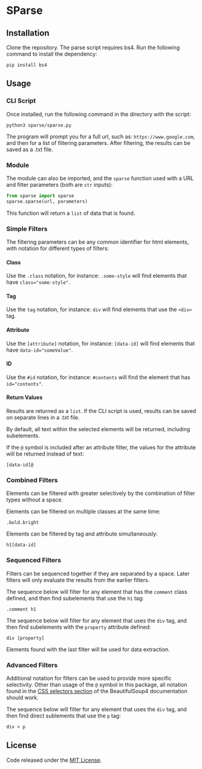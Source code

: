 # SParse
## Installation
Clone the repository. The parse script requires bs4. Run the following command to install the dependency:
```
pip install bs4
```

## Usage
### CLI Script
Once installed, run the following command in the directory with the script:
```
python3 sparse/sparse.py
```

The program will prompt you for a full url, such as: `https://www.google.com`, and then for a list of filtering parameters. After filtering, the results can be saved as a .txt file.

### Module
The module can also be imported, and the `sparse` function used with a URL and filter parameters (both are `str` inputs):
```python
from sparse import sparse
sparse.sparse(url, parameters)
```
This function will return a `list` of data that is found.

### Simple Filters
The filtering parameters can be any common identifier for html elements, with notation for different types of filters:

#### Class
Use the `.class` notation, for instance:
`.some-style` will find elements that have `class="some-style"`.

#### Tag
Use the `tag` notation, for instance:
`div` will find elements that use the `<div>` tag.

#### Attribute
Use the `[attribute]` notation, for instance:
`[data-id]` will find elements that have `data-id="someValue"`.

#### ID
Use the `#id` notation, for instance:
`#contents` will find the element that has `id="contents"`.

#### Return Values
Results are returned as a `list`. If the CLI script is used, results can be saved on separate lines in a .txt file.

By default, all text within the selected elements will be returned, including subelements.

If the `@` symbol is included after an attribute filter, the values for the attribute will be returned instead of text:
```
[data-id]@
```

### Combined Filters
Elements can be filtered with greater selectively by the combination of filter types without a space.

Elements can be filtered on multiple classes at the same time:
```
.bold.bright
```

Elements can be filtered by tag and attribute simultaneously:
```
h1[data-id]
```

### Sequenced Filters
Filters can be sequenced together if they are separated by a space. Later filters will only evaluate the results from the earlier filters.

The sequence below will filter for any element that has the `comment` class defined, and then find subelements that use the `h1` tag:
```
.comment h1
```

The sequence below will filter for any element that uses the `div` tag, and then find subelements with the `property` attribute defined:
```
div [property]
```

Elements found with the last filter will be used for data extraction.

### Advanced Filters
Additional notation for filters can be used to provide more specific selectivity. Other than usage of the `@` symbol in this package, all notation found in the [CSS selectors section](http://beautiful-soup-4.readthedocs.io/en/latest/#css-selectors) of the BeautifulSoup4 documentation should work.

The sequence below will filter for any element that uses the `div` tag, and then find direct sublements that use the `p` tag:
```
div > p
```

## License
Code released under the [MIT License](LICENSE.md).

